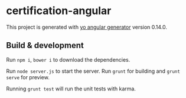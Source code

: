 # certification-angular

This project is generated with [yo angular generator](https://github.com/yeoman/generator-angular)
version 0.14.0.

## Build & development

Run `npm i`, `bower i` to download the dependencies.

Run `node server.js` to start the server.
Run `grunt` for building and `grunt serve` for preview.

Running `grunt test` will run the unit tests with karma.
